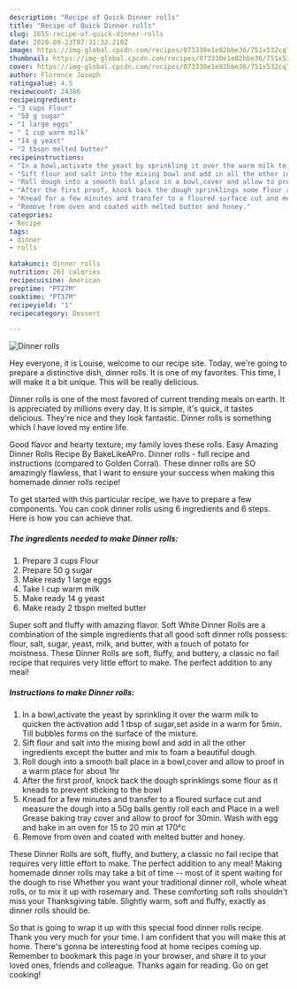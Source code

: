 ```yaml
---
description: "Recipe of Quick Dinner rolls"
title: "Recipe of Quick Dinner rolls"
slug: 1655-recipe-of-quick-dinner-rolls
date: 2020-09-23T07:31:32.210Z
image: https://img-global.cpcdn.com/recipes/073330e1e82bbe36/751x532cq70/dinner-rolls-recipe-main-photo.jpg
thumbnail: https://img-global.cpcdn.com/recipes/073330e1e82bbe36/751x532cq70/dinner-rolls-recipe-main-photo.jpg
cover: https://img-global.cpcdn.com/recipes/073330e1e82bbe36/751x532cq70/dinner-rolls-recipe-main-photo.jpg
author: Florence Joseph
ratingvalue: 4.5
reviewcount: 24386
recipeingredient:
- "3 cups Flour"
- "50 g sugar"
- "1 large eggs"
- " I cup warm milk"
- "14 g yeast"
- "2 tbspn melted butter"
recipeinstructions:
- "In a bowl,activate the yeast by sprinkling it over the warm milk to quicken the activation add 1 tbsp of sugar,set aside in a warm for 5min. Till bubbles forms on the surface of the mixture."
- "Sift flour and salt into the mixing bowl and add in all the other ingredients except the butter and mix to foam a beautiful dough."
- "Roll dough into a smooth ball place in a bowl,cover and allow to proof in a warm place for about 1hr"
- "After the first proof, knock back the dough sprinklings some flour as it kneads to prevent sticking to the bowl"
- "Knead for a few minutes and transfer to a floured surface cut and measure the dough into a 50g balls gently roll each and Place in a well Grease baking tray cover and allow to proof for 30min. Wash with egg and bake in an oven for 15 to 20 min at 170°c"
- "Remove from oven and coated with melted butter and honey."
categories:
- Recipe
tags:
- dinner
- rolls

katakunci: dinner rolls 
nutrition: 261 calories
recipecuisine: American
preptime: "PT27M"
cooktime: "PT37M"
recipeyield: "1"
recipecategory: Dessert

---
```



![Dinner rolls](https://img-global.cpcdn.com/recipes/073330e1e82bbe36/751x532cq70/dinner-rolls-recipe-main-photo.jpg)

Hey everyone, it is Louise, welcome to our recipe site. Today, we're going to prepare a distinctive dish, dinner rolls. It is one of my favorites. This time, I will make it a bit unique. This will be really delicious.

Dinner rolls is one of the most favored of current trending meals on earth. It is appreciated by millions every day. It is simple, it's quick, it tastes delicious. They're nice and they look fantastic. Dinner rolls is something which I have loved my entire life.

Good flavor and hearty texture; my family loves these rolls. Easy Amazing Dinner Rolls Recipe By BakeLikeAPro. Dinner rolls - full recipe and instructions (compared to Golden Corral). These dinner rolls are SO amazingly flawless, that I want to ensure your success when making this homemade dinner rolls recipe!


To get started with this particular recipe, we have to prepare a few components. You can cook dinner rolls using 6 ingredients and 6 steps. Here is how you can achieve that.

<!--inarticleads1-->

##### The ingredients needed to make Dinner rolls:

1. Prepare 3 cups Flour
1. Prepare 50 g sugar
1. Make ready 1 large eggs
1. Take  I cup warm milk
1. Make ready 14 g yeast
1. Make ready 2 tbspn melted butter


Super soft and fluffy with amazing flavor. Soft White Dinner Rolls are a combination of the simple ingredients that all good soft dinner rolls possess: flour, salt, sugar, yeast, milk, and butter, with a touch of potato for moistness. These Dinner Rolls are soft, fluffy, and buttery, a classic no fail recipe that requires very little effort to make. The perfect addition to any meal! 

<!--inarticleads2-->

##### Instructions to make Dinner rolls:

1. In a bowl,activate the yeast by sprinkling it over the warm milk to quicken the activation add 1 tbsp of sugar,set aside in a warm for 5min. Till bubbles forms on the surface of the mixture.
1. Sift flour and salt into the mixing bowl and add in all the other ingredients except the butter and mix to foam a beautiful dough.
1. Roll dough into a smooth ball place in a bowl,cover and allow to proof in a warm place for about 1hr
1. After the first proof, knock back the dough sprinklings some flour as it kneads to prevent sticking to the bowl
1. Knead for a few minutes and transfer to a floured surface cut and measure the dough into a 50g balls gently roll each and Place in a well Grease baking tray cover and allow to proof for 30min. Wash with egg and bake in an oven for 15 to 20 min at 170°c
1. Remove from oven and coated with melted butter and honey.


These Dinner Rolls are soft, fluffy, and buttery, a classic no fail recipe that requires very little effort to make. The perfect addition to any meal! Making homemade dinner rolls may take a bit of time -- most of it spent waiting for the dough to rise Whether you want your traditional dinner roll, whole wheat rolls, or to mix it up with rosemary and. These comforting soft rolls shouldn&#39;t miss your Thanksgiving table. Slightly warm, soft and fluffy, exactly as dinner rolls should be. 

So that is going to wrap it up with this special food dinner rolls recipe. Thank you very much for your time. I am confident that you will make this at home. There's gonna be interesting food at home recipes coming up. Remember to bookmark this page in your browser, and share it to your loved ones, friends and colleague. Thanks again for reading. Go on get cooking!
